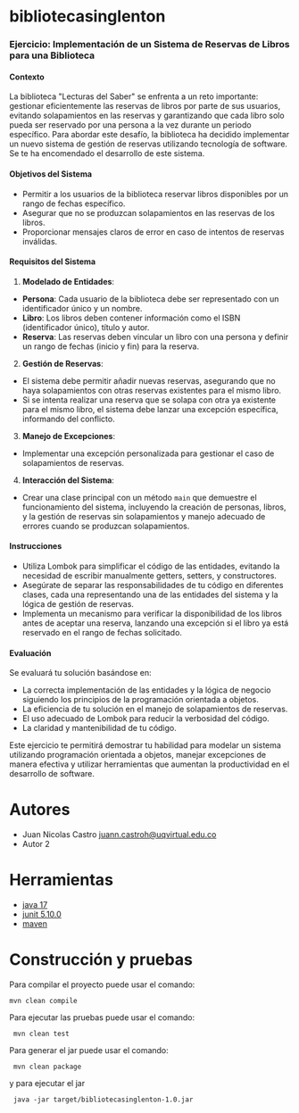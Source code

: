 # bibliotecasinglenton

### Ejercicio: Implementación de un Sistema de Reservas de Libros para una Biblioteca

#### Contexto
La biblioteca "Lecturas del Saber" se enfrenta a un reto importante: gestionar eficientemente las reservas de libros por parte de sus usuarios, evitando solapamientos en las reservas y garantizando que cada libro solo pueda ser reservado por una persona a la vez durante un periodo específico. Para abordar este desafío, la biblioteca ha decidido implementar un nuevo sistema de gestión de reservas utilizando tecnología de software. Se te ha encomendado el desarrollo de este sistema.

#### Objetivos del Sistema
- Permitir a los usuarios de la biblioteca reservar libros disponibles por un rango de fechas específico.
- Asegurar que no se produzcan solapamientos en las reservas de los libros.
- Proporcionar mensajes claros de error en caso de intentos de reservas inválidas.

#### Requisitos del Sistema
1. **Modelado de Entidades**:
- **Persona**: Cada usuario de la biblioteca debe ser representado con un identificador único y un nombre.
- **Libro**: Los libros deben contener información como el ISBN (identificador único), título y autor.
- **Reserva**: Las reservas deben vincular un libro con una persona y definir un rango de fechas (inicio y fin) para la reserva.

2. **Gestión de Reservas**:
- El sistema debe permitir añadir nuevas reservas, asegurando que no haya solapamientos con otras reservas existentes para el mismo libro.
- Si se intenta realizar una reserva que se solapa con otra ya existente para el mismo libro, el sistema debe lanzar una excepción específica, informando del conflicto.

3. **Manejo de Excepciones**:
- Implementar una excepción personalizada para gestionar el caso de solapamientos de reservas.

4. **Interacción del Sistema**:
- Crear una clase principal con un método `main` que demuestre el funcionamiento del sistema, incluyendo la creación de personas, libros, y la gestión de reservas sin solapamientos y manejo adecuado de errores cuando se produzcan solapamientos.

#### Instrucciones
- Utiliza Lombok para simplificar el código de las entidades, evitando la necesidad de escribir manualmente getters, setters, y constructores.
- Asegúrate de separar las responsabilidades de tu código en diferentes clases, cada una representando una de las entidades del sistema y la lógica de gestión de reservas.
- Implementa un mecanismo para verificar la disponibilidad de los libros antes de aceptar una reserva, lanzando una excepción si el libro ya está reservado en el rango de fechas solicitado.

#### Evaluación
Se evaluará tu solución basándose en:
- La correcta implementación de las entidades y la lógica de negocio siguiendo los principios de la programación orientada a objetos.
- La eficiencia de tu solución en el manejo de solapamientos de reservas.
- El uso adecuado de Lombok para reducir la verbosidad del código.
- La claridad y mantenibilidad de tu código.

Este ejercicio te permitirá demostrar tu habilidad para modelar un sistema utilizando programación orientada a objetos, manejar excepciones de manera efectiva y utilizar herramientas que aumentan la productividad en el desarrollo de software.
# Autores

- Juan Nicolas Castro juann.castroh@uqvirtual.edu.co
- Autor 2

# Herramientas

- [java 17](https://adoptium.net/es)
- [junit 5.10.0](https://mvnrepository.com/artifact/org.junit.jupiter/junit-jupiter-api/5.10.0)
- [maven](https://maven.apache.org)


# Construcción y pruebas

Para compilar el proyecto puede usar el comando:

```shell
mvn clean compile
```

Para ejecutar las pruebas puede usar el comando: 

```shell
 mvn clean test
```

Para generar el jar puede usar el comando: 

```shell
 mvn clean package
```

y para ejecutar el jar

```shell
 java -jar target/bibliotecasinglenton-1.0.jar
```
